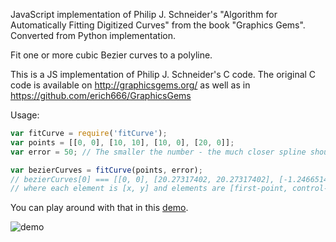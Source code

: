 JavaScript implementation of Philip J. Schneider's "Algorithm for Automatically Fitting Digitized Curves" from the book "Graphics Gems".
Converted from Python implementation. 

Fit one or more cubic Bezier curves to a polyline.

This is a JS implementation of Philip J. Schneider's C code. The original C code is available on http://graphicsgems.org/ as well as in https://github.com/erich666/GraphicsGems

Usage:

```javascript
var fitCurve = require('fitCurve');
var points = [[0, 0], [10, 10], [10, 0], [20, 0]];
var error = 50; // The smaller the number - the much closer spline should be

var bezierCurves = fitCurve(points, error);
// bezierCurves[0] === [[0, 0], [20.27317402, 20.27317402], [-1.24665147, 0], [20, 0]]
// where each element is [x, y] and elements are [first-point, control-point-1, control-point-2, second-point] 
```

You can play around with that in this [demo](https://soswow.github.io/fit-curves/demo).

![demo](https://github.com/soswow/fit-curves/raw/master/demo-screenshot.png "Demo")
